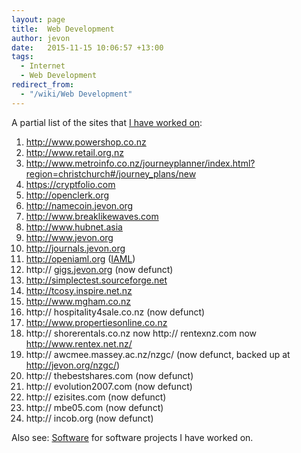 ```yaml
---
layout: page
title:  Web Development
author: jevon
date:   2015-11-15 10:06:57 +13:00
tags:
  - Internet
  - Web Development
redirect_from:
  - "/wiki/Web Development"
---
```


A partial list of the sites that [I have worked on](Jevon_Wright.md):

1. http://www.powershop.co.nz
1. http://www.retail.org.nz
1. http://www.metroinfo.co.nz/journeyplanner/index.html?region=christchurch#/journey_plans/new
1. https://cryptfolio.com
1. http://openclerk.org
1. http://namecoin.jevon.org
1. http://www.breaklikewaves.com
1. http://www.hubnet.asia
1. http://www.jevon.org
1. http://journals.jevon.org
1. http://openiaml.org ([IAML](IAML.md))
1. http:// [gigs.jevon.org](Gigs.jevon.org.md) (now defunct)
1. http://simplectest.sourceforge.net
1. http://tcosy.inspire.net.nz
1. http://www.mgham.co.nz
1. http:// hospitality4sale.co.nz (now defunct)
1. http://www.propertiesonline.co.nz
1. http:// shorerentals.co.nz now http:// rentexnz.com now http://www.rentex.net.nz/
1. http:// awcmee.massey.ac.nz/nzgc/ (now defunct, backed up at http://jevon.org/nzgc/)
1. http:// thebestshares.com (now defunct)
1. http:// evolution2007.com (now defunct)
1. http:// ezisites.com (now defunct)
1. http:// mbe05.com (now defunct)
1. http:// incob.org (now defunct)

Also see: [Software](Software.md) for software projects I have worked on.
